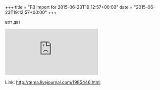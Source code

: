 +++
title = "FB import for 2015-06-23T19:12:57+00:00"
date = "2015-06-23T19:12:57+00:00"
+++

вот да)

![Phote](https://external.xx.fbcdn.net/safe_image.php?d=AQAY-1jgscIN0PVo&w=130&h=130&url=http%3A%2F%2Fl-stat.livejournal.net%2Fimg%2Fsign.png&cfs=1&_nc_hash=AQA7b-ezCxZXi2zj)


Link: http://tema.livejournal.com/1985446.html
